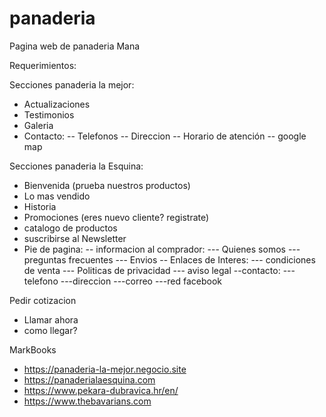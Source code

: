 # panaderia
Pagina web de panaderia Mana

Requerimientos:

Secciones panaderia la mejor:
- Actualizaciones
- Testimonios
- Galeria
- Contacto:
-- Telefonos
-- Direccion
-- Horario de atención
-- google map

Secciones panaderia la Esquina:
- Bienvenida (prueba nuestros productos)
- Lo mas vendido
- Historia
- Promociones (eres nuevo cliente? registrate)
- catalogo de productos
- suscribirse al Newsletter
- Pie de pagina:
-- informacion al comprador:
--- Quienes somos
--- preguntas frecuentes
--- Envios
-- Enlaces de Interes:
--- condiciones de venta
--- Politicas de privacidad
--- aviso legal
--contacto:
---telefono
---direccion
---correo
---red facebook






Pedir cotizacion
- Llamar ahora
- como llegar?


MarkBooks
- https://panaderia-la-mejor.negocio.site
- https://panaderialaesquina.com
- https://www.pekara-dubravica.hr/en/
- https://www.thebavarians.com

